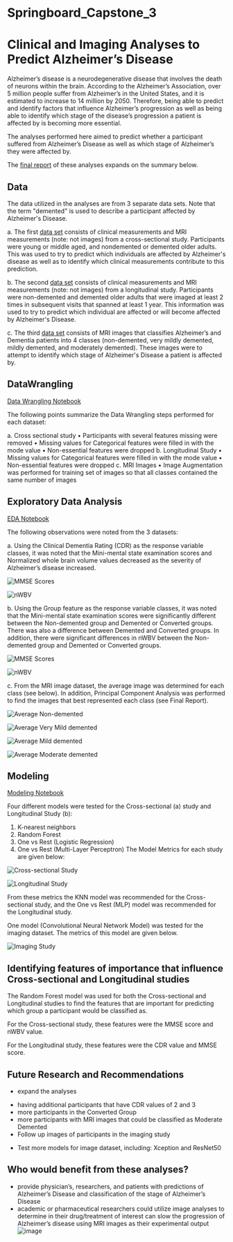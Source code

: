 # Springboard_Capstone_3
# Clinical and Imaging Analyses to Predict Alzheimer’s Disease
Alzheimer’s disease is a neurodegenerative disease that involves the death of neurons within the brain. According to the Alzheimer’s Association, over 5 million people suffer from Alzheimer’s in the United States, and it is estimated to increase to 14 million by 2050. Therefore, being able to predict and identify factors that influence Alzheimer’s progression as well as being able to identify which stage of the disease’s progression a patient is affected by is becoming more essential.

The analyses performed here aimed to predict whether a participant suffered from Alzheimer’s Disease as well as which stage of Alzheimer’s they were affected by.

The [final report]( https://github.com/ballard-s/Springboard_Capstone_3/blob/main/Final%20Report/Capstone3_Final_Report.pdf) of these analyses expands on the summary below.

## Data
The data utilized in the analyses are from 3 separate data sets. Note that the term "demented" is used to describe a participant affected by Alzheimer's Disease.

a. The first [data set](https://www.kaggle.com/jboysen/mri-and-alzheimers) consists of clinical measurements and MRI measurements (note: not images) from a cross-sectional study. Participants were young or middle aged, and nondemented or demented older adults. This was used to try to predict which individuals are affected by Alzheimer's disease as well as to identify which clinical measurements contribute to this prediction.

b. The second [data set](https://www.kaggle.com/jboysen/mri-and-alzheimers) consists of clinical measurements and MRI measurements (note: not images) from a longitudinal study. Participants were non-demented and demented older adults that were imaged at least 2 times in subsequent visits that spanned at least 1 year. This information was used to try to predict which individual are affected or will become affected by Alzheimer's Disease.

c. The third [data set](https://www.kaggle.com/tourist55/alzheimers-dataset-4-class-of-images?select=Alzheimer_s+Dataset) consists of MRI images that classifies Alzheimer’s and Dementia patients into 4 classes (non-demented, very mildly demented, mildly demented, and moderately demented). These images were to attempt to identify which stage of Alzheimer's Disease a patient is affected by.

## DataWrangling
[Data Wrangling Notebook]( https://github.com/ballard-s/Springboard_Capstone_3/blob/main/Data%20Wrangling%20and%20EDA/Capstone3_DW_EDA.ipynb)

The following points summarize the Data Wrangling steps performed for each dataset:

a.	 Cross sectional study
•	Participants with several features missing were removed
•	Missing values for Categorical features were filled in with the mode value
•	Non-essential features were dropped
b.	 Longitudinal Study
•	Missing values for Categorical features were filled in with the mode value
•	Non-essential features were dropped
c.	MRI Images
•	Image Augmentation was performed for training set of images so that all classes contained the same number of images

## Exploratory Data Analysis
[EDA Notebook]( https://github.com/ballard-s/Springboard_Capstone_3/blob/main/Data%20Wrangling%20and%20EDA/Capstone3_DW_EDA.ipynb)

The following observations were noted from the 3 datasets:

a.	Using the Clinical Dementia Rating (CDR) as the response variable classes, it was noted that the Mini-mental state examination scores and Normalized whole brain volume values decreased as the severity of Alzheimer’s disease increased.

![MMSE Scores]( https://github.com/ballard-s/Springboard_Capstone_3/blob/main/Figures/Cross%20sectional%20study/MMSE%20boxplot.png)

![nWBV]( https://github.com/ballard-s/Springboard_Capstone_3/blob/main/Figures/Cross%20sectional%20study/nWBV%20boxplot.png)

b.	Using the Group feature as the response variable classes, it was noted that the Mini-mental state examination scores were significantly different between the Non-demented group and Demented or Converted groups. There was also a difference between Demented and Converted groups. In addition, there were significant differences in nWBV between the Non-demented group and Demented or Converted groups.

![MMSE Scores]( https://github.com/ballard-s/Springboard_Capstone_3/blob/main/Figures/Longitudinal%20study/MMSE%20graph.png)

![nWBV]( https://github.com/ballard-s/Springboard_Capstone_3/blob/main/Figures/Longitudinal%20study/nWBV%20graph.png)

c.	From the MRI image dataset, the average image was determined for each class (see below). In addition, Principal Component Analysis was performed to find the images that best represented each class (see Final Report).

![Average Non-demented]( https://github.com/ballard-s/Springboard_Capstone_3/blob/main/Figures/Imaging%20study/non_mean.png)

![Average Very Mild demented]( https://github.com/ballard-s/Springboard_Capstone_3/blob/main/Figures/Imaging%20study/verymild_mean.png)

![Average Mild demented]( https://github.com/ballard-s/Springboard_Capstone_3/blob/main/Figures/Imaging%20study/mild_mean.png)

![Average Moderate demented]( https://github.com/ballard-s/Springboard_Capstone_3/blob/main/Figures/Imaging%20study/moderate_mean.png)


## Modeling
[Modeling Notebook]( https://github.com/ballard-s/Springboard_Capstone_3/blob/main/Modeling/Capstone3_Modeling.ipynb)

Four different models were tested for the Cross-sectional (a) study and Longitudinal Study (b):
1.	K-nearest neighbors
2.	Random Forest
3.	One vs Rest (Logistic Regression)
4.	One vs Rest (Multi-Layer Perceptron)
The Model Metrics for each study are given below:


![Cross-sectional Study](https://github.com/ballard-s/Springboard_Capstone_3/blob/main/Figures/Cross%20sectional%20study/A%20model%20metrics.png)

![Longitudinal Study]( https://github.com/ballard-s/Springboard_Capstone_3/blob/main/Figures/Longitudinal%20study/B%20model%20metrics.png)

From these metrics the KNN model was recommended for the Cross-sectional study, and the One vs Rest (MLP) model was recommended for the Longitudinal study.

One model (Convolutional Neural Network Model) was tested for the imaging dataset. The metrics of this model are given below.

![Imaging Study]( https://github.com/ballard-s/Springboard_Capstone_3/blob/main/Figures/Imaging%20study/C%20model%20metrics.png)


## Identifying features of importance that influence Cross-sectional and Longitudinal studies

The Random Forest model was used for both the Cross-sectional and Longitudinal studies to find the features that are important for predicting which group a participant would be classified as.

For the Cross-sectional study, these features were the MMSE score and nWBV value.

For the Longitudinal study, these features were the CDR value and MMSE score.


## Future Research and Recommendations

* expand the analyses
- having additional participants that have CDR values of 2 and 3
- more participants in the Converted Group
- more participants with MRI images that could be classified as Moderate Demented
- Follow up images of participants in the imaging study

* Test more models for image dataset, including:
Xception and ResNet50


## Who would benefit from these analyses?

* provide physician’s, researchers, and patients with predictions of Alzheimer’s Disease and classification of the stage of Alzheimer’s Disease
* academic or pharmaceutical researchers could utilize image analyses to determine in their drug/treatment of interest can slow the progression of Alzheimer’s disease using MRI images as their experimental output
![image](https://user-images.githubusercontent.com/51376836/110250983-58dc3280-7f4c-11eb-9775-5c274ba526f7.png)
